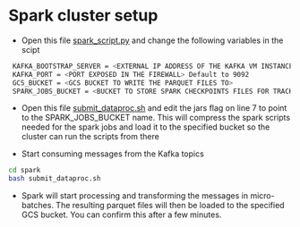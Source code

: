 # Spark cluster setup
- Open this file [spark_script.py](https://github.com/Adedotun-Adepoju/music-streaming-pipeline/blob/main/spark/spark_script.py) and change the following variables in the scipt
```sh
 KAFKA_BOOTSTRAP_SERVER = <EXTERNAL IP ADDRESS OF THE KAFKA VM INSTANCE>
 KAFKA_PORT = <PORT EXPOSED IN THE FIREWALL> Default to 9092
 GCS_BUCKET = <GCS BUCKET TO WRITE THE PARQUET FILES TO>
 SPARK_JOBS_BUCKET = <BUCKET TO STORE SPARK CHECKPOINTS FILES FOR TRACKING MESSAGES THAT HAVE BEEN CONSUMED>
```

- Open this file [submit_dataproc.sh](https://github.com/Adedotun-Adepoju/music-streaming-pipeline/blob/main/spark/submit_dataproc.sh) and edit the jars flag on line 7 to point to the SPARK_JOBS_BUCKET name. This will compress the spark scripts needed for the spark jobs and load it to the specified bucket so the cluster can run the scripts from there

- Start consuming messages from the Kafka topics
```sh 
cd spark 
bash submit_dataproc.sh
```
- Spark will start processing and transforming the messages in micro-batches. The resulting parquet files will then be loaded to the specified GCS bucket. You can confirm this after a few minutes.